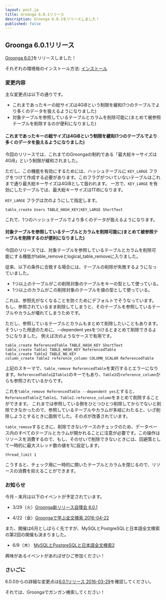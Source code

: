 ```yaml
---
layout: post.ja
title: Groonga 6.0.1リリース
description: Groonga 6.0.1をリリースしました！
published: false
---
```


## Groonga 6.0.1リリース

[Groonga 6.0.1](/ja/docs/news.html#release-6-0-1)をリリースしました！

それぞれの環境毎のインストール方法: [インストール](/ja/docs/install.html)

### 変更内容

主な変更点は以下の通りです。

  * これまであったキーの総サイズは4GiBという制限を緩和(1つのテーブルでより多くのデータを扱えるようになりました)
  * 対象テーブルを参照しているテーブルとカラムを削除可能に(まとめて被参照テーブルを削除するのが便利になりました)

#### これまであったキーの総サイズは4GiBという制限を緩和(1つのテーブルでより多くのデータを扱えるようになりました)

今回のリリースでは、これまでのGroongaの制約である「最大総キーサイズは4GiB」という制限が緩和されました。

ただし、この機能を有効にするためには、ハッシュテーブルに ``KEY_LARGE`` フラグをつけて作成する必要があります。このフラグがついていないテーブルはこれまで通り最大総キーサイズは4GiBとして扱われます。
一方で、``KEY_LARGE`` を有効にしたテーブルでは、最大総キーサイズは1TiBになります。

``KEY_LARGE`` フラグは次のようにして指定します。

```
table_create Users TABLE_HASH_KEY|KEY_LARGE ShortText
```

これで、1つのハッシュテーブルでより多くのデータが扱えるようになります。

#### 対象テーブルを参照しているテーブルとカラムを削除可能に(まとめて被参照テーブルを削除するのが便利になりました)

今回のリリースでは、対象テーブルを参照しているテーブルとカラムを削除可
能にする機能がtable_removeとlogical_table_removeに入りました。

従来、以下の条件に合致する場合には、テーブルの削除が失敗するようになっ
ていました。

* 1つ以上のテーブルがこの削除対象のテーブルをキーの型として使っている。
* 1つ以上のカラムがこの削除対象のテーブルを値の型として使っている。

これは、参照先がなくなることを防ぐためにデフォルトでそうなっています。
もし、参照されているまま削除してしまうと、そのテーブルを参照しているテー
ブルやカラムが壊れてしまうためです。

ただし、参照しているテーブルとカラムもまとめて削除したいこともあります。
そういった用途のために、--dependent yesをつけるとまとめて削除できるよ
うになりました。
例えば次のようなケースで有用です。

```
table_create ReferencedTable TABLE_HASH_KEY ShortText
table_create Table1 TABLE_HASH_KEY ReferencedTable
table_create Table2 TABLE_NO_KEY
column_create Table2 reference_column COLUMN_SCALAR ReferencedTable
```

上記のスキーマで、``table_remove ReferencedTable``を実行するとエラーになります。``ReferencedTable``は``Table1``のキーでもあり、``Table2``の``reference_column``からも参照されているからです。

これを``table_remove ReferencedTable --dependent yes``とすると、``ReferencedTable``と``Table1``、``Table2.reference_column``をまとめて削除することができます。
これまでは参照している側をひとつひとつ削除してからでないと削除できなかったので、参照しているテーブルやカラムが多岐にわたると、いざ削除しようとするときに面倒でした。その点が改善されています。

``table_remove``するときに、削除できないケースのチェックのため、データベース内のすべてのテーブルとカラムが開かれることに注意が必要です。この操作はリソースを消費するので、もし、そのせいで削除できないときには、回避策として一時的に最大スレッド数の値を1に設定します。

```
thread_limit 1
```

こうすると、チェック用に一時的に開いたテーブルとカラムを閉じるので、リソースの消費を抑えることができます。

### お知らせ

今月・来月は以下のイベントが予定されています。

  * 3/29（火）[Groonga新リリース自慢会 6.0.1](https://groonga.doorkeeper.jp/events/41564)

  * 4/22（金）[Groongaで学ぶ全文検索 2016-04-22](https://groonga.doorkeeper.jp/events/41978)

また、開催は6月としばらく先ですが、MySQLとPostgreSQLと日本語全文検索の第2回の開催も決まりました。

  * 6/9（木） [MySQLとPostgreSQLと日本語全文検索2](http://eventdots.jp/event/584205)

興味があるイベントがあればぜひご参加ください！

### さいごに

6.0.0からの詳細な変更点は[6.0.1リリース 2016-03-29](/ja/docs/news.html#release-6-0-1)を確認してください。

それでは、Groongaでガンガン検索してください！

